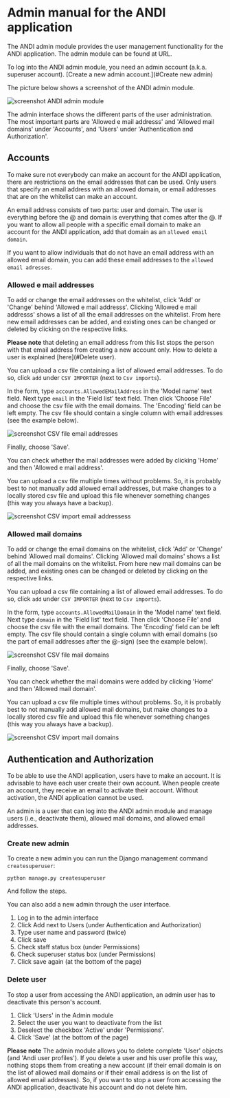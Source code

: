 # Admin manual for the ANDI application

The ANDI admin module provides the user management functionality for the ANDI application. The admin module can be found at URL.

To log into the ANDI admin module, you need an admin account (a.k.a. superuser account). [Create a new admin account.](#Create new admin)

The picture below shows a screenshot of the ANDI admin module.

![screenshot ANDI admin module](https://raw.githubusercontent.com/jvdzwaan/ANDI-frontend/emaildomains/doc/img/andi-admin.png "Screenshot of the ANDI admin module")

The admin interface shows the different parts of the user administration. The most important parts are 'Allowed e mail addresss' and 'Allowed mail domains' under 'Accounts', and 'Users' under 'Authentication and Authorization'.

## Accounts

To make sure not everybody can make an account for the ANDI application, there
are restrictions on the email addresses that can be used. Only users that specify
an email address with an allowed domain, or email addresses that are on the
whitelist can make an account.

An email address consists of two parts: user and domain. The user is everything
before the @ and domain is everything that comes after the @. If you want to allow all
people with a specific email domain to make an account for the ANDI application,
add that domain as an `allowed email domain`.

If you want to allow individuals that do not have an email address with an allowed
email domain, you can add these email addresses to the `allowed email adresses`.

### Allowed e mail addresses

To add or change the email addresses on the whitelist, click 'Add' or 'Change' behind 'Allowed e mail addresss'. Clicking 'Allowed e mail addresss' shows a list of all the email addresses on the whitelist. From here new email addresses can be added, and existing ones can be changed or deleted by clicking on the respective links.

**Please note** that deleting an email address from this list stops the person with that email address from creating a new account only. How to delete a user is explained [here](#Delete user).

You can upload a csv file containing a list of allowed email addresses. To do so, click
`add` under `CSV IMPORTER` (next to `Csv imports`).

In the form, type `accounts.AllowedEMailAddress` in the 'Model name' text field. Next
type `email` in the 'Field list' text field. Then
click 'Choose File' and choose the csv file with the email domains.
The 'Encoding' field can be left empty.
The csv file should contain a single column with email addresses (see the example below).

![screenshot CSV file email addresses](https://raw.githubusercontent.com/jvdzwaan/ANDI-frontend/emaildomains/doc/img/example-csv-email-addresses.png "Screenshot of a csv file that contains a list of allowed email addresses")

Finally, choose 'Save'.

You can check whether the mail addresses were added by clicking 'Home' and then 'Allowed e mail address'.

You can upload a csv file multiple times without problems. So, it is probably best to not
manually add allowed email addresses, but make changes to a locally stored csv file and
upload this file whenever something changes (this way you always have a backup).

![screenshot CSV import email addressess](https://raw.githubusercontent.com/jvdzwaan/ANDI-frontend/emaildomains/doc/img/csv-import-email-address.png "Screenshot of the form for importing allowed email addresses from a csv file")

### Allowed mail domains

To add or change the email domains on the whitelist, click 'Add' or 'Change' behind 'Allowed mail domains'. Clicking 'Allowed mail domains' shows a list of all the mail domains on the whitelist. From here new mail domains can be added, and existing ones can be changed or deleted by clicking on the respective links.

You can upload a csv file containing a list of allowed email addresses. To do so, click
`add` under `CSV IMPORTER` (next to `Csv imports`).

In the form, type `accounts.AllowedMailDomain` in the 'Model name' text field. Next
type `domain` in the 'Field list' text field. Then
click 'Choose File' and choose the csv file with the email domains.
The 'Encoding' field can be left empty.
The csv file should contain a single column with email domains (so the part of
email addresses after the @-sign) (see the example below).

![screenshot CSV file mail domains](https://raw.githubusercontent.com/jvdzwaan/ANDI-frontend/emaildomains/doc/img/example-csv-maildomains.png "Screenshot of a csv file that contains a list of allowed email domains")

Finally, choose 'Save'.

You can check whether the mail domains were added by clicking 'Home' and then 'Allowed mail domain'.

You can upload a csv file multiple times without problems. So, it is probably best to not
manually add allowed mail domains, but make changes to a locally stored csv file and
upload this file whenever something changes (this way you always have a backup).

![screenshot CSV import mail domains](https://raw.githubusercontent.com/jvdzwaan/ANDI-frontend/emaildomains/doc/img/csv-import-email-address.png "Screenshot of the form for importing allowed mail domains from a csv file")

## Authentication and Authorization

To be able to use the ANDI application, users have to make an account. It is advisable to have each user create their own account. When people create an account, they receive an email to activate their account. Without activation, the ANDI application cannot be used.

An admin is a user that can log into the ANDI admin module and manage users (i.e., deactivate them), allowed mail domains, and allowed email addresses.

### Create new admin

To create a new admin you can run the Django management command `createsuperuser`:

```
python manage.py createsuperuser
```

And follow the steps.

You can also add a new admin through the user interface.

1. Log in to the admin interface
2. Click Add next to Users (under Authentication and Authorization)
3. Type user name and password (twice)
4. Click save
5. Check staff status box (under Permissions)
6. Check superuser status box (under Permissions)
7. Click save again (at the bottom of the page)

### Delete user

To stop a user from accessing the ANDI application, an admin user has to deactivate this person's account.

1. Click 'Users' in the Admin module
2. Select the user you want to deactivate from the list
3. Deselect the checkbox 'Active' under 'Permissions'.
4. Click 'Save' (at the bottom of the page)

**Please note** The admin module allows you to delete complete 'User' objects (and 'Andi user profiles'). If you delete a user and his user profile this way, nothing stops them from creating a new account (if their email domain is on the list of allowed mail domains or if their email address is on the list of allowed email addresses). So, if you want to stop a user from accessing the ANDI application, deactivate his account and do not delete him.
